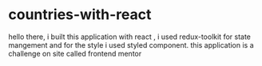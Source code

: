 # countries-with-react

hello there, i built this application with react , i used redux-toolkit for state mangement and for the style i used styled component.
this application is a challenge on site called frontend mentor
